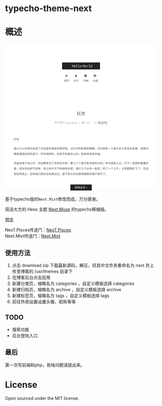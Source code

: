 # typecho-theme-next

# 概述

![test](./screenshot.png)

基于typecho版的`Next.Mixt`修改而成，万分感谢。

简洁大方的 Hexo 主题 [Next.Muse](https://github.com/iissnan/hexo-theme-next) 的typecho移植版。

[预览](https://l1nxy.me)

NexT.Pisces传送门：[NexT.Pisces](https://github.com/newraina/typecho-theme-NexTPisces)  
Next.Mixt传送门：[Next.Mixt](https://github.com/zgq354/typecho-theme-next)


## 使用方法

1. 点击 download zip 下载最新源码，解压，将其中文件夹重命名为 next 并上传至博客的 /usr/themes 目录下
2. 在博客后台点击启用
3. 新建分类页，缩略名为 categories ，自定义模板选择 categories 
4. 新建归档页，缩略名为 archive ，自定义模板选择 archive
5. 新建标签页，缩略名为 tags ，自定义模板选择 tags
6. 前往外观设置设置头像，昵称等等

## TODO
* 搜索功能
* 后台登陆入口

## 最后
第一次写前端和php，有啥问题请提出来。


# License

Open sourced under the MIT license.
